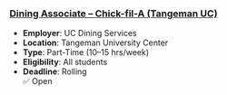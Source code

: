 ### [Dining Associate – Chick-fil-A (Tangeman UC)](https://uc.joinhandshake.com/jobs/67890)
- **Employer**: UC Dining Services  
- **Location**: Tangeman University Center  
- **Type**: Part-Time (10–15 hrs/week)  
- **Eligibility**: All students  
- **Deadline**: Rolling  
✅ Open
